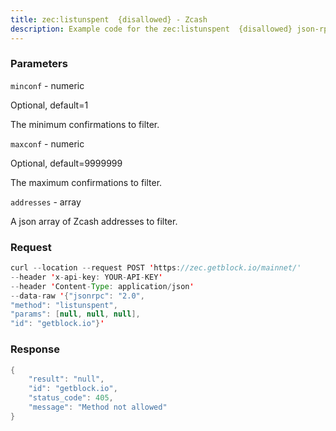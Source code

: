 ```yaml
---
title: zec:listunspent  {disallowed} - Zcash
description: Example code for the zec:listunspent  {disallowed} json-rpc method. Сomplete guide on how to use zec:listunspent  {disallowed} json-rpc in GetBlock.io Web3 documentation.
---
```


### Parameters


`minconf` - numeric

Optional, default=1

The minimum confirmations to filter.

`maxconf` - numeric

Optional, default=9999999

The maximum confirmations to filter.

`addresses` - array

A json array of Zcash addresses to filter.

### Request

``` java
curl --location --request POST 'https://zec.getblock.io/mainnet/' 
--header 'x-api-key: YOUR-API-KEY' 
--header 'Content-Type: application/json' 
--data-raw '{"jsonrpc": "2.0",
"method": "listunspent",
"params": [null, null, null],
"id": "getblock.io"}'
```

###  Response

``` java
{
    "result": "null",
    "id": "getblock.io",
    "status_code": 405,
    "message": "Method not allowed"
}
```

